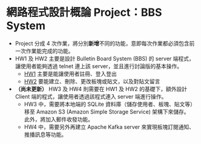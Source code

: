 # 網路程式設計概論 Project：BBS System
- Project 分成 4 次作業，將分別**新增**不同的功能，意即每次作業都必須包含前一次作業能完成的功能。
- HW1 及 HW2 主要是設計 Bulletin Board System (BBS) 的 server 端程式，讓使用者能夠透過 telnet 連上該 server，並且進行討論版的基本操作。
    - [HW1](/HW1) 主要是能讓使用者註冊、登入登出
    - [HW2](/HW2) 要能建立、刪除、更改板塊或貼文，以及對貼文留言
- **（尚未更新）** HW3 及 HW4 則需要在 HW1 及 HW2 的基礎下，額外設計 Client 端的程式，讓使用者透過該程式連入 server 端進行操作。
    - HW3 中，需要將本地端的 SQLite 資料庫（儲存使用者、板塊、貼文等）移至 Amazon S3 (Amazon Simple Storage Service) 架構下來儲存。<br>
        此外，將加入郵件收發功能。
    - HW4 中，需要另外再建立 Apache Kafka server 來實現板塊訂閱通知、推播訊息等功能。
